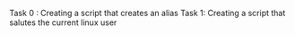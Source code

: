 Task 0 : Creating a script that creates an alias
Task 1: Creating a script that salutes the current linux user
